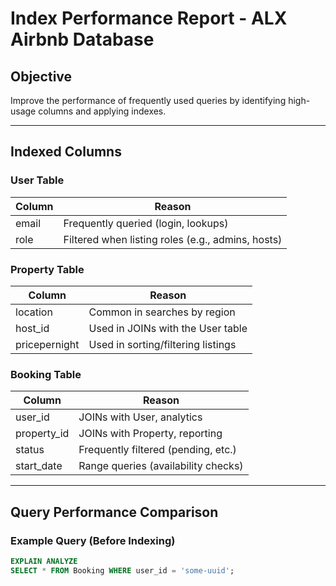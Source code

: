 # Index Performance Report - ALX Airbnb Database

## Objective

Improve the performance of frequently used queries by identifying high-usage columns and applying indexes.

---

## Indexed Columns

### User Table
| Column        | Reason                   |
|---------------|---------------------------|
| email         | Frequently queried (login, lookups) |
| role          | Filtered when listing roles (e.g., admins, hosts) |

### Property Table
| Column         | Reason                            |
|----------------|------------------------------------|
| location       | Common in searches by region       |
| host_id        | Used in JOINs with the User table  |
| pricepernight  | Used in sorting/filtering listings |

### Booking Table
| Column         | Reason                             |
|----------------|-------------------------------------|
| user_id        | JOINs with User, analytics          |
| property_id    | JOINs with Property, reporting      |
| status         | Frequently filtered (pending, etc.)|
| start_date     | Range queries (availability checks) |

---

## Query Performance Comparison

### Example Query (Before Indexing)

```sql
EXPLAIN ANALYZE
SELECT * FROM Booking WHERE user_id = 'some-uuid';

